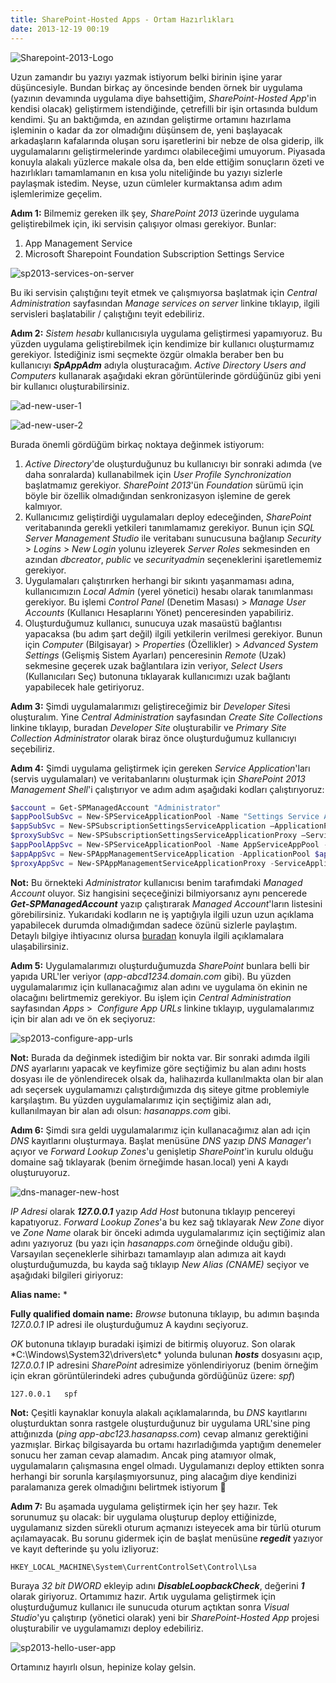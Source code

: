 ```yaml
---
title: SharePoint-Hosted Apps - Ortam Hazırlıkları
date: 2013-12-19 00:19
---
```


![Sharepoint-2013-Logo](/uploads/2013/12/Sharepoint-2013-Logo.png)

Uzun zamandır bu yazıyı yazmak istiyorum belki birinin işine yarar düşüncesiyle. Bundan birkaç ay öncesinde benden örnek bir uygulama (yazının devamında uygulama diye bahsettiğim, *SharePoint-Hosted App*'in kendisi olacak) geliştirmem istendiğinde, çetrefilli bir işin ortasında buldum kendimi. Şu an baktığımda, en azından geliştirme ortamını hazırlama işleminin o kadar da zor olmadığını düşünsem de, yeni başlayacak arkadaşların kafalarında oluşan soru işaretlerini bir nebze de olsa giderip, ilk uygulamalarını geliştirmelerinde yardımcı olabileceğimi umuyorum. Piyasada konuyla alakalı yüzlerce makale olsa da, ben elde ettiğim sonuçların özeti ve hazırlıkları tamamlamanın en kısa yolu niteliğinde bu yazıyı sizlerle paylaşmak istedim. Neyse, uzun cümleler kurmaktansa adım adım işlemlerimize geçelim.

<!--more-->
**Adım 1:** Bilmemiz gereken ilk şey, *SharePoint 2013* üzerinde uygulama geliştirebilmek için, iki servisin çalışıyor olması gerekiyor. Bunlar:

1. App Management Service
2. Microsoft Sharepoint Foundation Subscription Settings Service

![sp2013-services-on-server](/uploads/2013/12/sp2013-services-on-server.png)

Bu iki servisin çalıştığını teyit etmek ve çalışmıyorsa başlatmak için *Central Administration* sayfasından *Manage services on server* linkine tıklayıp, ilgili servisleri başlatabilir / çalıştığını teyit edebiliriz.

**Adım 2:** *Sistem hesabı* kullanıcısıyla uygulama geliştirmesi yapamıyoruz. Bu yüzden uygulama geliştirebilmek için kendimize bir kullanıcı oluşturmamız gerekiyor. İstediğiniz ismi seçmekte özgür olmakla beraber ben bu kullanıcıyı ***SpAppAdm*** adıyla oluşturacağım. *Active Directory Users and Computers* kullanarak aşağıdaki ekran görüntülerinde gördüğünüz gibi yeni bir kullanıcı oluşturabilirsiniz.

![ad-new-user-1](/uploads/2013/12/ad-new-user-1.png)

![ad-new-user-2](/uploads/2013/12/ad-new-user-2.png)

Burada önemli gördüğüm birkaç noktaya değinmek istiyorum:

1. *Active Directory*'de oluşturduğunuz bu kullanıcıyı bir sonraki adımda (ve daha sonralarda) kullanabilmek için *User Profile Synchronization* başlatmamız gerekiyor. *SharePoint 2013*'ün *Foundation* sürümü için böyle bir özellik olmadığından senkronizasyon işlemine de gerek kalmıyor.
2. Kullanıcımız geliştirdiği uygulamaları deploy edeceğinden, *SharePoint* veritabanında gerekli yetkileri tanımlamamız gerekiyor. Bunun için *SQL Server Management Studio* ile veritabanı sunucusuna bağlanıp *Security* &gt; *Logins* &gt; *New Login* yolunu izleyerek *Server Roles* sekmesinden en azından *dbcreator*, *public* ve *securityadmin* seçeneklerini işaretlememiz gerekiyor.
3. Uygulamaları çalıştırırken herhangi bir sıkıntı yaşanmaması adına, kullanıcımızın *Local Admin* (yerel yönetici) hesabı olarak tanımlanması gerekiyor. Bu işlemi *Control Panel* (Denetim Masası) &gt; *Manage User Accounts* (Kullanıcı Hesaplarını Yönet) penceresinden yapabiliriz.
4. Oluşturduğumuz kullanıcı, sunucuya uzak masaüstü bağlantısı yapacaksa (bu adım şart değil) ilgili yetkilerin verilmesi gerekiyor. Bunun için *Computer* (Bilgisayar) &gt; *Properties* (Özellikler) &gt; *Advanced System Settings* (Gelişmiş Sistem Ayarları) penceresinin *Remote* (Uzak) sekmesine geçerek uzak bağlantılara izin veriyor, *Select Users* (Kullanıcıları Seç) butonuna tıklayarak kullanıcımızı uzak bağlantı yapabilecek hale getiriyoruz.

**Adım 3:** Şimdi uygulamalarımızı geliştireceğimiz bir *Developer Site*si oluşturalım. Yine *Central Administration* sayfasından *Create Site Collections* linkine tıklayıp, buradan *Developer Site* oluşturabilir ve *Primary Site Collection Administrator* olarak biraz önce oluşturduğumuz kullanıcıyı seçebiliriz.

**Adım 4:** Şimdi uygulama geliştirmek için gereken *Service Application*'ları (servis uygulamaları) ve veritabanlarını oluşturmak için *SharePoint 2013 Management Shell*'i çalıştırıyor ve adım adım aşağıdaki kodları çalıştırıyoruz:

```powershell
$account = Get-SPManagedAccount "Administrator" 
$appPoolSubSvc = New-SPServiceApplicationPool -Name "Settings Service App Pool" -Account $account
$appSubSvc = New-SPSubscriptionSettingsServiceApplication –ApplicationPool $appPoolSubSvc –Name "Settings Service App" –DatabaseName "SettingsServiceDB"
$proxySubSvc = New-SPSubscriptionSettingsServiceApplicationProxy –ServiceApplication $appSubSvc
$appPoolAppSvc = New-SPServiceApplicationPool -Name AppServiceAppPool -Account $account
$appAppSvc = New-SPAppManagementServiceApplication -ApplicationPool $appPoolAppSvc -Name "Application Service App" -DatabaseName "AppServiceDB"
$proxyAppSvc = New-SPAppManagementServiceApplicationProxy -ServiceApplication $appAppSvc
```

**Not:** Bu örnekteki *Administrator* kullanıcısı benim tarafımdaki *Managed Account* oluyor. Siz hangisini seçeceğinizi bilmiyorsanız aynı pencerede ***Get-SPManagedAccount*** yazıp çalıştırarak *Managed Account*'ların listesini görebilirsiniz. Yukarıdaki kodların ne iş yaptığıyla ilgili uzun uzun açıklama yapabilecek durumda olmadığımdan sadece özünü sizlerle paylaştım. Detaylı bilgiye ihtiyacınız olursa [buradan](http://technet.microsoft.com/en-us/library/fp161236.aspx) konuyla ilgili açıklamalara ulaşabilirsiniz.

**Adım 5:** Uygulamalarımızı oluşturduğumuzda *SharePoint* bunlara belli bir yapıda URL'ler veriyor (*app-abcd1234.domain.com* gibi). Bu yüzden uygulamalarımız için kullanacağımız alan adını ve uygulama ön ekinin ne olacağını belirtmemiz gerekiyor. Bu işlem için *Central Administration* sayfasından *Apps* &gt;  *Configure App URLs* linkine tıklayıp, uygulamalarımız için bir alan adı ve ön ek seçiyoruz:

![sp2013-configure-app-urls](/uploads/2013/12/sp2013-configure-app-urls.png)

**Not:** Burada da değinmek istediğim bir nokta var. Bir sonraki adımda ilgili *DNS* ayarlarını yapacak ve keyfimize göre seçtiğimiz bu alan adını hosts dosyası ile de yönlendirecek olsak da, halihazırda kullanılmakta olan bir alan adı seçersek uygulamamızı çalıştırdığımızda dış siteye gitme problemiyle karşılaştım. Bu yüzden uygulamalarımız için seçtiğimiz alan adı, kullanılmayan bir alan adı olsun: *hasanapps.com* gibi.

**Adım 6:** Şimdi sıra geldi uygulamalarımız için kullanacağımız alan adı için *DNS* kayıtlarını oluşturmaya. Başlat menüsüne *DNS* yazıp *DNS Manager*'ı açıyor ve *Forward Lookup Zones*'u genişletip *SharePoint*'in kurulu olduğu domaine sağ tıklayarak (benim örneğimde hasan.local) yeni A kaydı oluşturuyoruz.

![dns-manager-new-host](/uploads/2013/12/dns-manager-new-host.png)

*IP Adresi* olarak ***127.0.0.1*** yazıp *Add Host* butonuna tıklayıp pencereyi kapatıyoruz. *Forward Lookup Zones*'a bu kez sağ tıklayarak *New Zone* diyor ve *Zone Name* olarak bir önceki adımda uygulamalarımız için seçtiğimiz alan adını yazıyoruz (bu yazı için *hasanapps.com* örneğinde olduğu gibi). Varsayılan seçeneklerle sihirbazı tamamlayıp alan adımıza ait kaydı oluşturduğumuzda, bu kayda sağ tıklayıp *New Alias (CNAME)* seçiyor ve aşağıdaki bilgileri giriyoruz:

**Alias name:** *

**Fully qualified domain name:** *Browse* butonuna tıklayıp, bu adımın başında *127.0.0.1* IP adresi ile oluşturduğumuz A kaydını seçiyoruz.

*OK* butonuna tıklayıp buradaki işimizi de bitirmiş oluyoruz. Son olarak *C:\Windows\System32\drivers\etc\* yolunda bulunan ***hosts*** dosyasını açıp, *127.0.0.1* IP adresini *SharePoint* adresimize yönlendiriyoruz (benim örneğim için ekran görüntülerindeki adres çubuğunda gördüğünüz üzere: *spf*)

```
127.0.0.1	spf
```

**Not:** Çeşitli kaynaklar konuyla alakalı açıklamalarında, bu *DNS* kayıtlarını oluşturduktan sonra rastgele oluşturduğunuz bir uygulama URL'sine ping attığınızda (*ping app-abc123.hasanapss.com*) cevap almanız gerektiğini yazmışlar. Birkaç bilgisayarda bu ortamı hazırladığımda yaptığım denemeler sonucu her zaman cevap alamadım. Ancak ping atamıyor olmak, uygulamaların çalışmasına engel olmadı. Uygulamanızı deploy ettikten sonra herhangi bir sorunla karşılaşmıyorsunuz, ping alacağım diye kendinizi paralamanıza gerek olmadığını belirtmek istiyorum 🙂

**Adım 7:** Bu aşamada uygulama geliştirmek için her şey hazır. Tek sorunumuz şu olacak: bir uygulama oluşturup deploy ettiğinizde, uygulamanız sizden sürekli oturum açmanızı isteyecek ama bir türlü oturum açılamayacak. Bu sorunu gidermek için de başlat menüsüne ***regedit*** yazıyor ve kayıt defterinde şu yolu izliyoruz:

```
HKEY_LOCAL_MACHINE\System\CurrentControlSet\Control\Lsa
```

Buraya *32 bit DWORD* ekleyip adını ***DisableLoopbackCheck***, değerini ***1*** olarak giriyoruz.
Ortamımız hazır. Artık uygulama geliştirmek için oluşturduğumuz kullanıcı ile sunucuda oturum açtıktan sonra *Visual Studio*'yu çalıştırıp (yönetici olarak) yeni bir *SharePoint-Hosted App* projesi oluşturabilir ve uygulamamızı deploy edebiliriz.

![sp2013-hello-user-app](/uploads/2013/12/sp2013-hello-user-app.png)

Ortamınız hayırlı olsun, hepinize kolay gelsin.
